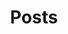 ---
title: "Posts"
description: "Blog"
permalink: /blog/
layout: posts
author_profile: true
comments: true
---